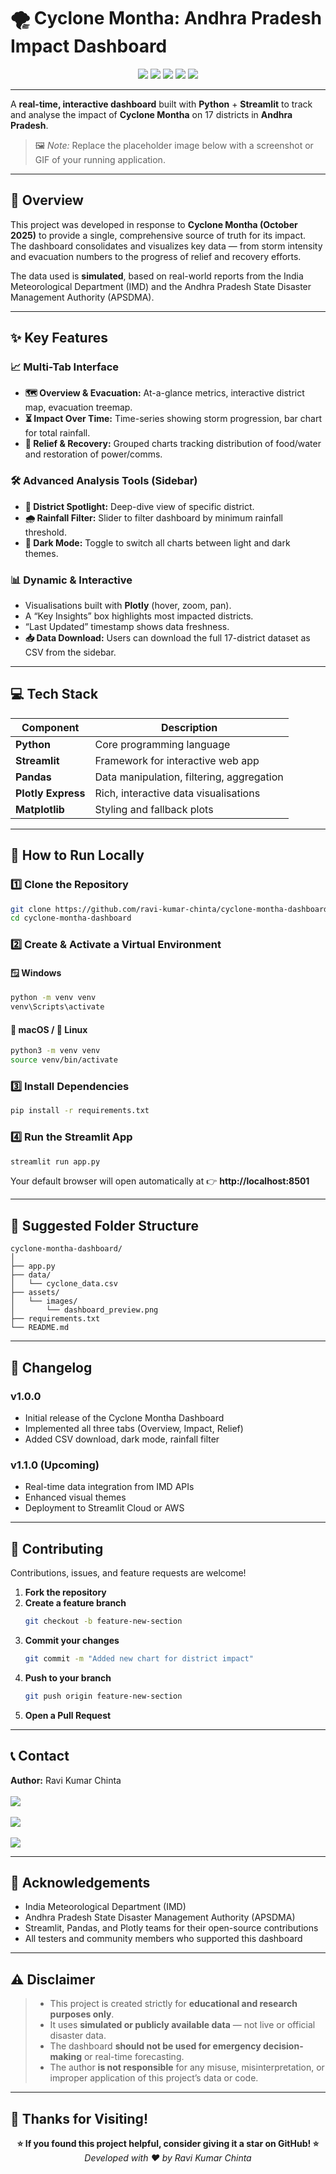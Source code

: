 # 🌪️ Cyclone Montha: Andhra Pradesh Impact Dashboard

<p align="center">
  <!--<b>Built with</b><br>-->
  <img src="https://img.shields.io/badge/Python-3776AB?style=for-the-badge&logo=python&logoColor=white"/>
  <img src="https://img.shields.io/badge/Streamlit-FF4B4B?style=for-the-badge&logo=streamlit&logoColor=white"/>
  <img src="https://img.shields.io/badge/Pandas-150458?style=for-the-badge&logo=pandas&logoColor=white"/>
  <img src="https://img.shields.io/badge/Plotly-3F4F75?style=for-the-badge&logo=plotly&logoColor=white"/>
  <img src="https://img.shields.io/badge/Matplotlib-11557C?style=for-the-badge&logo=matplotlib&logoColor=white"/>
</p>

---

A **real-time, interactive dashboard** built with **Python** + **Streamlit** to track and analyse the impact of **Cyclone Montha** on 17 districts in **Andhra Pradesh**.

> 🖼️ *Note:* Replace the placeholder image below with a screenshot or GIF of your running application.

---

## 📍 Overview

This project was developed in response to **Cyclone Montha (October 2025)** to provide a single, comprehensive source of truth for its impact.  
The dashboard consolidates and visualizes key data — from storm intensity and evacuation numbers to the progress of relief and recovery efforts.

The data used is **simulated**, based on real-world reports from the India Meteorological Department (IMD) and the Andhra Pradesh State Disaster Management Authority (APSDMA).

---

## ✨ Key Features

### 📈 Multi-Tab Interface  
- **🗺️ Overview & Evacuation:** At-a-glance metrics, interactive district map, evacuation treemap.  
- **⏳ Impact Over Time:** Time-series showing storm progression, bar chart for total rainfall.  
- **🤝 Relief & Recovery:** Grouped charts tracking distribution of food/water and restoration of power/comms.

### 🛠️ Advanced Analysis Tools (Sidebar)  
- **📍 District Spotlight:** Deep-dive view of specific district.  
- **🌧️ Rainfall Filter:** Slider to filter dashboard by minimum rainfall threshold.  
- **🎨 Dark Mode:** Toggle to switch all charts between light and dark themes.

### 📊 Dynamic & Interactive  
- Visualisations built with **Plotly** (hover, zoom, pan).  
- A “Key Insights” box highlights most impacted districts.  
- “Last Updated” timestamp shows data freshness.  
- **📥 Data Download:** Users can download the full 17-district dataset as CSV from the sidebar.

---

## 💻 Tech Stack

| Component | Description |
|-----------|-------------|
| **Python**         | Core programming language |
| **Streamlit**      | Framework for interactive web app |
| **Pandas**         | Data manipulation, filtering, aggregation |
| **Plotly Express** | Rich, interactive data visualisations |
| **Matplotlib**     | Styling and fallback plots |

---

## 🚀 How to Run Locally

### 1️⃣ Clone the Repository
```bash
git clone https://github.com/ravi-kumar-chinta/cyclone-montha-dashboard.git
cd cyclone-montha-dashboard
```

### 2️⃣ Create & Activate a Virtual Environment

#### 🪟 Windows
```bash
python -m venv venv
venv\Scripts\activate
```

#### 🍎 macOS / 🐧 Linux
```bash
python3 -m venv venv
source venv/bin/activate
```

### 3️⃣ Install Dependencies
```bash
pip install -r requirements.txt
```

### 4️⃣ Run the Streamlit App
```bash
streamlit run app.py
```

Your default browser will open automatically at 👉 **http://localhost:8501**

---

## 🧩 Suggested Folder Structure
```
cyclone-montha-dashboard/
│
├── app.py
├── data/
│   └── cyclone_data.csv
├── assets/
│   └── images/
│       └── dashboard_preview.png
├── requirements.txt
└── README.md
```

---

## 📅 Changelog

### v1.0.0
- Initial release of the Cyclone Montha Dashboard  
- Implemented all three tabs (Overview, Impact, Relief)  
- Added CSV download, dark mode, rainfall filter  

### v1.1.0 (Upcoming)
- Real-time data integration from IMD APIs  
- Enhanced visual themes  
- Deployment to Streamlit Cloud or AWS  

---

## 🤝 Contributing

Contributions, issues, and feature requests are welcome!

1. **Fork the repository**
2. **Create a feature branch**
   ```bash
   git checkout -b feature-new-section
   ```
3. **Commit your changes**
   ```bash
   git commit -m "Added new chart for district impact"
   ```
4. **Push to your branch**
   ```bash
   git push origin feature-new-section
   ```
5. **Open a Pull Request**

---



## 📞 Contact

<p align="left">
  <b>Author:</b> Ravi Kumar Chinta</b><br><br>

  <!-- Gmail -->
  <a href="mailto:chintharavikumar9908@gmail.com">
    <img src="https://img.shields.io/badge/Gmail-chintharavikumar9908%40gmail.com-red?style=for-the-badge&logo=gmail&logoColor=white"/>
  </a><br><br>

  <!-- LinkedIn -->
  <a href="https://www.linkedin.com/in/chinta-ravi-kumar-a0a763280">
    <img src="https://img.shields.io/badge/LinkedIn-Chinta%20Ravi%20Kumar-blue?style=for-the-badge&logo=linkedin"/>
  </a><br><br>

  <!-- GitHub -->
  <a href="https://github.com/ravi-kumar-chinta/cyclone-montha-dashboard">
    <img src="https://img.shields.io/badge/GitHub-cyclone--montha--dashboard-black?style=for-the-badge&logo=github"/>
  </a>
</p>


---

## 🙌 Acknowledgements
- India Meteorological Department (IMD)  
- Andhra Pradesh State Disaster Management Authority (APSDMA)  
- Streamlit, Pandas, and Plotly teams for their open-source contributions  
- All testers and community members who supported this dashboard  

---

## ⚠️ Disclaimer

> - This project is created strictly for **educational and research purposes only**.  
> - It uses **simulated or publicly available data** — not live or official disaster data.  
> - The dashboard **should not be used for emergency decision-making** or real-time forecasting.  
> - The author **is not responsible** for any misuse, misinterpretation, or improper application of this project’s data or code.
  

---

## 💖 Thanks for Visiting!

<p align="center">
  <b>⭐ If you found this project helpful, consider giving it a star on GitHub! ⭐</b><br>
  <em>Developed with ❤️ by Ravi Kumar Chinta</em>
</p>
